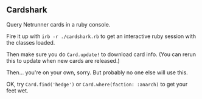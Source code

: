 Cardshark
---

Query Netrunner cards in a ruby console.

Fire it up with `irb -r ./cardshark.rb` to get an interactive ruby session with the classes loaded.

Then make sure you do `Card.update!` to download card info. (You can rerun this to update when new cards are released.)

Then... you're on your own, sorry. But probably no one else will use this.

OK, try `Card.find('hedge')` or `Card.where(faction: :anarch)` to get your feet wet.
